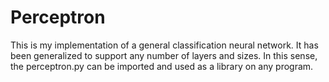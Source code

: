 # Perceptron
This is my implementation of a general classification neural network. It has been generalized to support any number of layers and sizes. In this sense, the perceptron.py can be imported and used as a library on any program.

